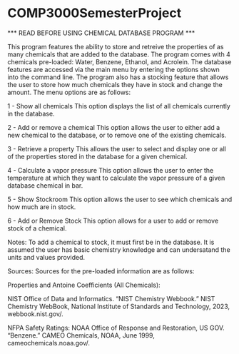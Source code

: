 # COMP3000SemesterProject
*** READ BEFORE USING CHEMICAL DATABASE PROGRAM ***

This program features the ability to store and retreive the properties of as many chemicals that are added to the database.
The program comes with 4 chemicals pre-loaded: Water, Benzene, Ethanol, and Acrolein. The database features are accessed via the main menu by entering the options shown into the command line. The program also has a stocking feature that allows the user to store how much chemicals they have in stock and change the amount. The menu options are as follows:

1 - Show all chemicals
	This option displays the list of all chemicals currently in the database.

2 - Add or remove a chemical
	This option allows the user to either add a new chemical to the database, or to remove one of the existing chemicals.

3 - Retrieve a property
	This allows the user to select and display one or all of the properties stored in the database for a given chemical.

4 - Calculate a vapor pressure
	This option allows the user to enter the temperature at which they want to calculate the vapor pressure of a given database chemical in bar.

5 - Show Stockroom
	This option allows the user to see which chemicals and how much are in stock.

6 - Add or Remove Stock
	This option allows for a user to add or remove stock of a chemical.


Notes:
To add a chemical to stock, it must first be in the database.
It is assumed the user has basic chemistry knowledge and can undersatand the units and values provided.

Sources:
Sources for the pre-loaded information are as follows:

Properties and Antoine Coefficients (All Chemicals):

NIST Office of Data and Informatics. “NIST Chemistry Webbook.” NIST Chemistry WebBook, National Institute of 
Standards and Technology, 2023, webbook.nist.gov/. 

NFPA Safety Ratings:
NOAA Office of Response and Restoration, US GOV. “Benzene.” CAMEO Chemicals, NOAA, June 1999, 
cameochemicals.noaa.gov/. 
